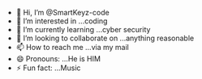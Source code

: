 - 👋 Hi, I’m @SmartKeyz-code
- 👀 I’m interested in ...coding 
- 🌱 I’m currently learning ...cyber security
- 💞️ I’m looking to collaborate on ...anything reasonable 
- 📫 How to reach me ...via my mail 
- 😄 Pronouns: ...He is HIM
- ⚡ Fun fact: ...Music 

<!---
SmartKeyz-code/SmartKeyz-code is a ✨ special ✨ repository because its `README.md` (this file) appears on your GitHub profile.
You can click the Preview link to take a look at your changes.
--->

